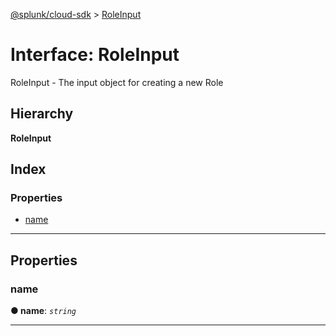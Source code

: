 [@splunk/cloud-sdk](../README.md) > [RoleInput](../interfaces/roleinput.md)

# Interface: RoleInput

RoleInput - The input object for creating a new Role

## Hierarchy

**RoleInput**

## Index

### Properties

* [name](roleinput.md#name)

---

## Properties

<a id="name"></a>

###  name

**● name**: *`string`*

___

